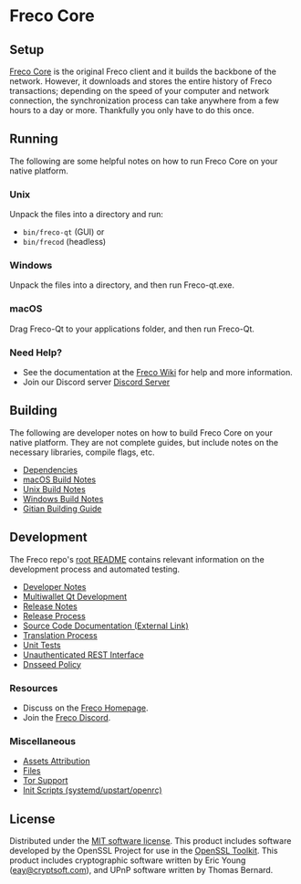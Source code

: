 Freco Core
=============

Setup
---------------------
[Freco Core](https://frecotoken.com/) is the original Freco client and it builds the backbone of the network. However, it downloads and stores the entire history of Freco transactions; depending on the speed of your computer and network connection, the synchronization process can take anywhere from a few hours to a day or more. Thankfully you only have to do this once.

Running
---------------------
The following are some helpful notes on how to run Freco Core on your native platform.

### Unix

Unpack the files into a directory and run:

- `bin/freco-qt` (GUI) or
- `bin/frecod` (headless)

### Windows

Unpack the files into a directory, and then run Freco-qt.exe.

### macOS

Drag Freco-Qt to your applications folder, and then run Freco-Qt.

### Need Help?

* See the documentation at the [Freco Wiki](https://github.com/freco)
for help and more information.
* Join our Discord server [Discord Server](https://discord.gg/uTar2Sd)

Building
---------------------
The following are developer notes on how to build Freco Core on your native platform. They are not complete guides, but include notes on the necessary libraries, compile flags, etc.

- [Dependencies](dependencies.md)
- [macOS Build Notes](build-osx.md)
- [Unix Build Notes](build-unix.md)
- [Windows Build Notes](build-windows.md)
- [Gitian Building Guide](gitian-building.md)

Development
---------------------
The Freco repo's [root README](/README.md) contains relevant information on the development process and automated testing.

- [Developer Notes](developer-notes.md)
- [Multiwallet Qt Development](multiwallet-qt.md)
- [Release Notes](release-notes.md)
- [Release Process](release-process.md)
- [Source Code Documentation (External Link)](https://github.com/freco)
- [Translation Process](translation_process.md)
- [Unit Tests](unit-tests.md)
- [Unauthenticated REST Interface](REST-interface.md)
- [Dnsseed Policy](dnsseed-policy.md)

### Resources
* Discuss on the [Freco Homepage](https://frecotoken.com/).
* Join the [Freco Discord](https://discord.gg/uTar2Sd).

### Miscellaneous
- [Assets Attribution](assets-attribution.md)
- [Files](files.md)
- [Tor Support](tor.md)
- [Init Scripts (systemd/upstart/openrc)](init.md)

License
---------------------
Distributed under the [MIT software license](/COPYING).
This product includes software developed by the OpenSSL Project for use in the [OpenSSL Toolkit](https://www.openssl.org/). This product includes
cryptographic software written by Eric Young ([eay@cryptsoft.com](mailto:eay@cryptsoft.com)), and UPnP software written by Thomas Bernard.
